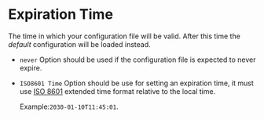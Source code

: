 # Expiration Time
The time in which your configuration file will be valid. After this time the *default* configuration will be loaded instead. 
- `never` Option should be used if the configuration file is expected to never expire.
- `ISO8601 Time` Option should be use for setting an expiration time, it must use [ISO 8601](https://en.wikipedia.org/wiki/ISO_8601) extended time format relative to the local time. 

    Example:`2030-01-10T11:45:01`. 